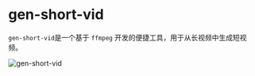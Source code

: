 # gen-short-vid

`gen-short-vid`是一个基于 `ffmpeg` 开发的便捷工具，用于从长视频中生成短视频。

![gen-short-vid](https://socialify.git.ci/gxr404/gen-short-vid/image?font=Rokkitt&forks=1&issues=1&logo=data%3Aimage%2Fpng%3Bbase64%2CiVBORw0KGgoAAAANSUhEUgAAAXcAAAGHCAQAAADhW9psAAAAAmJLR0QA%2F4ePzL8AAERASURBVHja7Z134E7VH8dfX1sILZIRGRnJCmVmJSEjiTKSmUR2Q0YSZaaMKFtRVEbJV8qqfnyRsiKplCijZWQ9vz%2B%2Bz%2Fd57n2eO84dz33G93w%2B%2F5Tvveeec%2B77Ofecz3h%2FQIoUKVKkSJEiRYoUKVKkSJEiRYoUKVKkSJEiRYoUKVKkSJEiRYoUKVKkSEkgycN1FKMYFbmVAuSQEyIlEaUur7KTf%2FGF6EVO8j2bWMhL9OI%2BypJTTpaUeJYW7AqDuZH%2BzCdMohs1yCsnT0o8SXHWWYJ6qB5lNSNoSj7HPclFPcqQUb4SKZGRJHpzxhHYlfoTyxjK3Vxlszcr8OHjDF8xlvpkla9HiptyNctcg7pS%2F2Mzo2lk8ZhbgMuqVs6wki5cJ1%2BTFHc2MfsjAnblIfcLXqKh4DrdSrONS6zjcQl6Kc6kGscjDHblOp1MXwqa9OgpgxYukUwbssjXJsWONOSsZ2BP0yts5wWqkUGnT8NNW%2FidyVSUL0%2BKNWkUBbAH9RizuV%2FjODtO8P5dPOWCFUhKutnGnIki2NP0LCvpzo2Kfq2ydCr4gIYkyZcpxVhu4fcYAHtwg7ObmfTmAcZyxfLd%2B3iCq%2BUrlaIn2dgRQ2B3Q%2F9mEoXli5WiJZMTDOypeoF5lJUvV4paKnPJMpC%2BYzOf8CHJfMFPlu%2F3clv0AeXlK5aSJhn4nzB4DjOTjpQgU0gbmSjOA4zmE%2F6OQchf5h1ulS9aCkBrQdC8we0CrWWiMoP5IsTxH329xFumDi0p6UC%2BEgTM22S30Gp%2BurM%2BxkB%2FhlEyJj99SzELcNlPa4s27aKM4HBMQf4oXWUocfqVhyzCZTv367r79c4G9VkeU4fZr6ktX3z6lE424HKIgZazlYowjpMxZK9ZzE3y5ac%2FKcwFm%2FvgBTS0uC24im7sixnI%2F8NQGUuZ%2FmSgA8j8wjgqW9zatBQ%2BHEde91NXAiC9SXuHwWE%2FMpk6llb6u1kTM9uat7hWQiB9SUFmc9EhcE7zIX25Tdh2U4kPbYR%2FRUJ%2Fp4OEQHqT4kzglAvg%2BZMtzORJmlLe9EBbmRUxAvm1FJUQSG%2BSnS6kuHwg3M0i6hms%2BbEC%2BTP0lxb59CjVmM85V%2FbFKYymhgCIqrI%2BJtb4bUKBElISTvLQlx8crOkr6W7Rst2A7TEA%2BItMkfyX6VMy0JyNtkDzK81tPa8d38cA5L%2Bjjnz56VVq2NxbL7bFApOZvg69rz%2B6kHN7hZnkAXJQmAo04CEeZxiTmc8KNrCTHzjMIQ7xHeuYxdNCGzYpcSPlmG%2FD%2B3qcXrb8ltcwxaav14eP2hTkM1eSxK2cX04wn0oSKIkjRXjVxrr5E0%2Fbyhm91RIDgVJvATIyNiouq5US8okk1%2FOyDchf5jOepJTlpzVirw3QVfPf3Zn%2FonLUHUVmCZTEkfy8ynlbUPiBWXSjogU4ZGGoRiEFY20fuLsOJ6Jy1E2hhIRJIkkhZjrYXZ9jG7N5krpCYcSFWW6p9SmKeyNP76q3k68lQZJYUox5LiRt%2FMwqHjONs7nXgoFyu%2BrOvHwSFcCfV3xlpCSIlCfZISw20FIoOyobzwpua66EuLcyMiFKsZZ9JUAST5rZzEa9wrsWY%2BUL8raQB6Bn2J0dXQmKsK4DJDwST3Iy1bIj6iMq2HpWbb42bXuzxn23WWDTcVMHS3gkorS3ZK254IDZKyO9TC0ut2re18%2BylccNHSrBkXiSzXKA11e8QANy23raNbxumI4yVee%2Bm3k7Ctw3AyU8EgnojZjEUdsHuv0s4EnuskTaBFCCBbrQPadiiFfLrcx3nLllVftJmMS%2FFKEXK10rgnCRnUynkyVquzIs1Tk1TDO87xZe5mdPrTS9JVziVTJQg3F8GzFobKNLGOmqvlTgQ83AhZqmo6jFNNtfJeuj6i6BE39Ar8Wr%2FOIBPOZY6ldVPtaIWhcrW1yMR5jG1xE3VV6mi%2B7hOz%2FlaciDdGcwY3idhaxiE9%2FwM6f8%2Bh1TZQFlL6UKr3q4Fj5ruX%2B3My8kKGyKxRZupDoPMYixjGcmc1jKUmYzg7G8wBB60paGVKFYIPQhK%2Fmoz3xhI%2BxlHqUAFbiXjgxiIgtI5huOCR%2Be18jgMy8kH%2F0jtnVJCxI%2BoADFStscjgUYwU%2BKlip4Mj8tbYbMWde5ssxaJCULLVnhgR1jGlkCBXMGOd5wNWYef%2FhJur2Rfp4dep%2BXoIyMVGCKHzRe6KEA4ccZXqSQ495n5A460cSzM823Hs3TZe6R0HRXrqGvgKveff1VUWtjBW3iqvTAIA85z2QVEtekPG9ErZzwZh5VbZzO8gEdLVNrR0fu8HSeMkmgOv8gNyM5ynxek3gg7KRwiWQ6xnxZ4Gs9nadhEq5O5Hqe8dTLqK9P0kWHF%2BBt7ja0S9xG9SjOYCaPK8ZWlqC1J5WZG6VocG2Lex%2BmGvCx99F1thThAnN4kNvJE4VZzO7xPO21HGOU7iUjD%2FFFDNZBNSbf%2Fpl2OuP5TMFCfJAU1rGcucxkJjOZyFiFDmUIj9OWBlSgsCvOm2uisPGTIizZ6MmhGIR6mh6kAxP5UceCo03W1NH21mAv7zKSBylmez5Lez5Dl6O6eYsjuZrB%2FBbDUE%2FVP%2BhFJiowhHfZ40%2FoOMpGhnO9zriy%2BoMcfiOZdXzLaVuUe2%2FRwUaZsqZRmKHdsraUmdzAi7ZgEB39hnqWRvcsPnzsDBjqclGWe%2BnOeJI5bunJ%2B5hEY439cRIv8jq9qRbyt8mOa5%2FsJ4UUUthloajEcAlofbmZqZyNG6gHs1qrWjAHpvoM%2Bmv%2BNR8NGcgiCxGdZ1nDU5RWtJFFEZ%2B%2Fm4UMpAX3MMwiY9lxtvIu4%2BlDMypQIGyVLkhXdgjRe5SWsNaSsrZITWNFVwob3qb5%2BeWNd%2BHFGcJ3Fp7%2FC%2B8xkFpcS2mb3Dp%2FsY3FDKcdVQR9CBl4UiBa6VMJ7VApGZUMTbcNlB8IxTcW98PxS1PPYyb6Rdx%2F%2FCsrGUEz2yWLHxB4b20lwINS2IWaerED%2BWUCxWTe9l89SmB2ykWEVO8yO3iFpgb5suLyksCXJ6eEeepedYpnkdje6Sc0NBx1BX8gxCXT9L1UK1Wyi337kVm01bUc2XNfHTR96jgJ9Wt4KSqsKt7oTtobbFY%2B8l91WIjWIzPzXejRcaZyZ0SSLxoKUMwWSc9Qz8lzcWRstE%2BmOkLnNdcKXLNQ8FA4SxF3n8z%2FdO0sh1kfZtv6lwXcG9EYRfOqhAvSK9Qz0sOihTme9TJraaeRgr05cEU7oVlLYgY%2BfIEM2TzMDrOsvMqtQG6OKM4SG%2BlCroi%2F09oC81AxPYK9PrtiDJDn2ckq3mI0T9KOVjSgAVWpTGUqU5cGNKQNnejPi0znPTbwow1D33nW8zR3kY%2B8FKQqzZkb%2BNspwcyoJCbjY0kgdaKR6jvSx38cLMruwC59FLd49l4%2FNZ2Dj9Mb1IvxQcyA%2FAKbGUc7ytr4yGemGPXpyqtsduX08akQoTbAC1zBxxF2BhxR5%2FmQVgEnUGl%2B5zJbGcWdwm2aSX7a0J%2BxPE8vbtfd%2BzcSsFpVSD9Qz8zQqOUgqVMx%2FsdYGrtWiDcjZejEO%2FzpEe30vX5f5im%2BZDItQ0x8xbnHRatLDnqxOcSu%2FgtPasbBJAnkwr6dXsBew7PEYGM9wSu0okQEaoxmpgFTbbPcnLfEN5zbk3TB5rqhDDvIp3F9F4Gl5ubEh3o2Jsacx%2FQcu3iPl3iUGq7aoDNQh2m2Yjm%2FIVtMvbVRhkmSWpGOWQXGnfBc8pXYE%2FPWk1P8j4UMoy2VXLJiFKEFo%2FiAjXzDz%2Fwd2L2mEcz9wCF2ksIGklnBUhYwk7ox9NYG2mIMHmZ619bEBnvPqFQOdaZHWcckulAlxtZb7%2BR2gVA9LeBeZ%2Bohv5K47qYsfktx%2FOp%2FfMF4WnJDOoN7D6FFQUsWm97XIzGnLANLEshZdIiZtIl5ag235PowO9MFfgpZ8ffoeFXMZvKNxJyyyQkE9uAB9yN62g6VjSdpqjIu%2FEYpICePsiXwby9p3pdkWl02JRGnK1%2FcR68b7T%2B38XTChzy1D6zmZ1SJK7fxNLMZpEsu8rTpBjEBs1ezMDsmnEqRBP1Gurtq%2Fy5ES7rSXaFtaePXZjSgDpWpRDGKcY1rHlMjuZc%2F8PG3RdLWAqYLXalEtbeXpSkP050eDOFZxjKNlXybMKkcqe6h92ntUs2KTNzOwwznLZLZb5qx%2ByeH2cGnLOBFutM4ItExOanNtZbv2mzS89qkK8nJvTHiY3VLTzMrAowq11OJ%2B3mSMczlI3ZxzIQd8wTTHNSCdU%2F6m8zWg%2BnPsjsrAbc323lMsNaS%2FfW%2FANXZatiLbQyheFTfbVGTeeqT3sBePo4ZB8z8s2M040nckuKCheQPMJ0HbGxE3JGdhn17IX2BPW8chBU4M1dOc0BtZySdA%2BEIoqklKYyjkefUpK8Y9mp8egJ7NjakgxymC8x02T6fh3dMwb2VJaxgr8YPcB1DqOSJPQeglWE%2FX01Px9T16QDsafxe47nOpXmrpkO9GjSLzlYUiLmRjizkmAan5Tt08oBs%2B0bDvs5IL2C%2Flq8SAMYX%2BZWdbOYTlvKmn6x6moqs%2BlmG%2BLWXKwwr3U1Cr%2F6ihcZdSVTiGTaGGX7PszzizLw%2FGPT2rfQB9uKWSOBiC%2BA7WMAzPEAF8ntcNzRrWAp2qO4xcdy08nMTq%2FUDqkSw16sM%2BrswPYD9Lg9LQroXEZnMYGpF2LxoJNn5xKSPaw0i9DPziCFt6V6ep3JEdvQz0zfc28RQsRkR%2FYf5tIg61VsGPsSMe1gvJv86higIONS6j4kMY6afju84C%2BlOGVe%2FWs8b9PnNRAf74DgKGLvMx5q8MNEQs3Cr9TrhC7VYpLvbP08vRaZuGcYE8mv%2FYBUv0oaSLqz33Qx6%2FXoiQz1THCV5nOQVD5lZzKSAyRfxP41ivUUYEOCZ0XaD1Qi7JwvtQ%2Bw%2B%2F%2FIlM%2BhJbduUqV0N%2BjAxccGeK8CGGOu6nx4xVinObG0%2FoNr2lGMIW02iav7lTs0nJSlInkL1DN%2FwIdMZTjeaUpkCQrw8vQ16MSZRwX6TiTs5VvQzmnnmghGXlab9Xs5gnmU8a%2FlLKHqzoc4uf0XYN%2BBj9uj%2BdC7zI2uYSHuDcIkBBv14LjHBXl73qBRLulVnxYu%2BbHSZTqqV5td3QFidpTl%2BW09%2BmtCFYRwwcG6l0FEzXWOsQU%2B6JSLY77EY3xHNw%2BlPfMabPEs7qrnKOuNMlro6yi5hG5gaTNX4KswJs9CoyxUcYRMfspSlLPX%2FUHZzqyW7e7PEA3uHOE7i%2BJuvWcZYulAzqhwE%2FV0ckzIKMSN3MoGfdc4DoTap2%2FlH8ffRih9DvcB253TYAf8ng77ckWhg72dyZIqvkN7PmUo3qnp%2BkC1ss6RYuL5LEpCBqgxmteFXN5R8uyK%2Fq8g2Miq2QYdVW0LlN%2BF6w%2FdfKLHAPjphoxxTeI0OHiZPvONKv09QlNbMUQFXW%2F8I4c5sH8JvPN%2FAb3qP4m9dDAMyEig1OwPT00Gs48%2FMoQMFIj6bpV1Jg7ks%2FJVYrHh2ZqaE%2Fb2v4mQWun4vEdy5700csGdJKColcy6C7TwfYc7ycZ6OaGTguYU0E6xr%2Bf%2BaR8Pm9kfAlJvHMH5zaaKAPadpOFNi6mHGUi5Cc5rN01onaTSnD%2BoUgU%2FzsS7U%2FGt5IfdYghSNT4xYdvv6NQMjYscp7SFfTz8gl66H9bx%2F%2FX7c0J6e3aTuVuvE8J%2FuSddgTwPE4giwqHTzEO7VOaT71%2B8BuFOX0zm1tt4TJs8oGP9gv8UktSx96bc86rL1YZFn1CFG3pLPgXy6FT18%2FElubjApafBdIoD9ZwnyEP2VwUIFgo0kGIqVnS9jYEzJ5OQLwyu%2BMC1oP12CPVH1L0Y7Ynr5mKqB%2F84XA9%2FP4yaETiLaRoI9kfVvxtqOwnmEc3QM%2FN9tcRODZOSou1aCPbb0CIt5micYonKSO9F%2FGW%2BTWWwOPiYFNjX3uRZUEC39UII9dvQQI1U5%2FV1dbPssk214YbOwBh%2BfB34sneM8FqmNBHts%2BEdXUTcs8NVJ%2FZGfSGYeL%2FEkbWjAHZSmkK1E7xxsxscvNAoE38XvLJ%2BO39JuxRIG7JeYQxnNMX5jsaUzbGICHajiKoNBDtbh4wqv%2B%2Bt8j4jbmY7blOyChvHM8aQrKaszxrIWLDAf0JsKQjmc9gIJPvTHot8FwPNxuaW5GCGaWA%2FCBfYmiDuojsEoxwq0cIAXuStiMA9KRib6YxuncjXQLsBRcJJx3McTcUAgHqdkSjkTIjbmPMMMPZ%2FZTKLD%2F2AcFT2d98f8zvtfaAGUYw4f0T2Qe7Qs5k9H5eIR7FlYmwBg36qRXamWTgZ3fx8lio5agZ%2Fg8jAy7TExPuOL4nNtn5MAYH9NoHTYNt2D7StRZKMpGjg%2B%2F8NQ1Sgaxbh%2FuUA8gv3ZuIf6v7QVGGc13fufj%2FIbyMX7ipPDfYq%2FJMfwrD8Vj2B%2FKO4Trv8RDM%2Bdp9vCV%2FSmfEhGp7eSRF9FttCqQObsDRqhu%2BeYRK%2Bo83Pu8uAw77rcEWccvlpgryW4gp4xPejuZhkT6M%2FD3E0ZrvH4XVRWlGI%2Fz2j%2FgbVQCGfbp5QAMAjZ9ULPxOMh9Ya4dytdprngWDvasvT8yHreYBAtKeXB6p9LVarzJ3%2BOUHZG%2Bheln2kf8BJ%2FE9V57xp%2FYM%2BcAOXDBguP9hMXTghfMp3uVI0ocXaTAFW1Dx9r%2FfE%2BN9GTBxXPzaBZu8MrfTsed%2B2T4h7s84THmttVl80l9rKYwdSJiD3nGt5VPOs%2FxmqELzSL4qzv4%2Br4A3vTuD%2Bi7rIAtrYR6sN%2FbOYl7nOc4xQqXVSkdkdCLE8lo0hL%2B5epdyMGpYAA%2B1Ssp1iUtDDeNyN%2BhtjJq7Rx8XhbIsRLsD4w3jEeshiE%2B1Hvjz%2BwJ8W0PVdM21kasVcHu4t8Rn%2BXSg1n5iXVF%2Fgsg8kEUT1xjYrHXXuPuAf7LIvBWN4yF19koUslwJpyWtXyNspzWwjHo3e6KgbLQ5hKQaGqELGs31uMPS%2Fgae%2F%2B5A2TmqhW5JYQxrELjNSN%2FbnMNlIiNq4DHlTmjoCsjHOwX%2FJHiItLFY96tpdpNHadC%2FcqFoQ8ZwfLw559kpcpCrSPmDuvbDyC%2Fd6438iMtjzmSJvtfuFNHiJ%2FBN9aaOz7v6qE7h08FrBSPR6hMW6KR7Bnivskjl1ktjzqLOQV1FIW9%2BjJDPDInV5T05b2H4tDiky%2BEqF5%2Fyge4f543G9kIlsUJaeFn13%2FiK7n4VIsjLHzbw1i7ncjNPNL4g%2FsWaMcWORcX4m4ifaywJo%2BN8L87%2Fq%2B4Y9D%2BnJcVV8D4OsIzfzs%2BIN7r7i3yES%2BzPvfJl7UGRSN6mb01TDHz8uK7V3eiJE0TYo3sGeMe0bfJh7M0lGD5%2B%2FgtpjYkIZ6Ef7nDwqGFtLB5JV9ItK60pNZ%2Bk73%2BdNtHJIjI03Cwgj%2B8Yfkvh6x2R%2BUaPb232La%2FXQ%2BsIJFVrbrPP%2BgS35Sd%2BROTob18FPu0fhXt7RnfIE9v8Gubi99KAQk8XLMwn28R%2FOkF5FylqHU4Q4a8zB9eYHZrCDZr0uZzQT60prqXOdRP8t4nJrzSHzBvYdu9HJzxbpVOUbBfsYm265S%2BrKNtdQ0uWqV476eYBOz6E31CLMbFLLoQznt6BgbZ5GQazRjl3uHJNh2j1G4T3A8%2FioB20oDw%2BvecbHXF%2FmayTSPWKzJtTr1P%2FaznC9IYT%2Ffs4VFPMXd5AUKOchMrhdfFvfwqpirNQp7fxSjGalFHM9AV8UZxQh%2BsyPiHNvKOO7x05%2B6KTk039h3OiMs5YC%2F4I54gnuNsJ2oVnJtwRil1nej1JUyitCItXZyBMfxH5%2FRx6Vo%2BDTJzHyNJ63RIJnK7KgsTcl4gvugkKOpdpzHczG6lbkQKHVrX2qqvhb69vPRHnyrNtPXxdKMSZpxMh%2BHnRycvd3r4gnu81Xu4Bw6bqjDMWuX2eyYNP9q1ZfrHd3rhnqWBreFp1wD%2FQCNzON1qvdcxrDIu%2FlPNGM8wX2Tv9uneED3mgdi2sm02XH16g2q3bRegvETno7qEqtp5Yr7qoMG18IWRe6sMzbhk%2FFll0l91Z9rHE6DsiXGvapHhCmU9FZAZWvzda66JwqpcccZ48I6X1%2BDe2a3v918BofUywKBgwfiC%2B73s4j7Df2C1eIikOA9B6yzJULWVb3DVx4GGBRVj9z55B2qO3zLN4cQ7Pnw8RPVgA4GT%2B7mryNipFtIMHk7TiJn%2FuRx2wnC%2B1QtGbGTZ6A566LAxPO5iVfATK7SKD1%2FkSm6YcEXeYLiAonrixML7IU9ztV3putt%2BlhfCPmIm2VflmVaFMr8fkVjR%2B%2Byv%2FC73E01YKHAlS8mFtxjJ1ZmB7MYxVgm8z57ddfXXwV5f9VyS0h7HwhZdJ4I%2BSp4oZ9SxcHbrM0Ppk84Rg8yATWFvmHdEgnsOUPYTKKlh8Jecl6aMYvjmp%2FhATZGuj6klVaClu0GioIDXhkqFznwNuRilgGMz%2FAiuQDIFELroacNEgnufWIC7Fd0j2qZaMknGq9vtmUT3sMhLRwVjmdpG5VzyhMO7N11wnJbffg4xxRFjq1oAePCiQP2jFGwQ2jp%2Byb9rKgRsb%2FWIhlplrCwWTEW4WxRc8F95SDOPzN9%2BU0VxDBdZfC8UTDD4Y9EWtsfjJFde12Bvt4Xtiv91uLK089Wns7QKM7LP46KB1zFQP7wt9QvxBS9SLAHaxIJ7ttiAuy7hXelC8PcT1YomHMEXn7QQmO2g88X9TyvWY4qIeXkGX%2Be01YaKXwxoobWBLLL1IuRtb2fhT53UrGf%2B%2FjdUvHfXhqJgca5Om%2FERKZuVkfv%2BSq6ssMfjtEYqGPBPNEyceC%2BJibAfsmiFaJUiP%2FwdAiXlvFZZYfGMXm0rs%2F5zqhXuUvV5S7UuruLufyJj7OWklTyJgrYy8VIDY91lnueI4QW9F%2FqC99bTbN0TbLmKSAb38aMT%2BItV9LDs9GSdzhlITgvYWRGjLzIx2z0PUOIc%2BwMdwvfO0DH8NctJEAhKcaCK9yjv8hAeR5nLENpwGOGz3wuUcCeJ2rE%2BKF7Z7vZnF1V6%2FS%2Fwr7WJF0uxW9oFrB152ZxjIVPXFIcNd2SJiaVnionCtz7x8hLXO5gDA1UP9m%2FuVPYAq%2FPu%2FMbc3mRuWE2nFjQ3x3H%2FSt%2F9M34wuR5exMF7BkUVZqjqw86PH79qdqQVBK8L6urrAOx445TO5r0okeLMkTT6xq57VOUpWmMvL5%2FHPOxVFYlNhzjFuE7n%2BS%2FOAR8ewvrdxX6MJsxdKY1DWhCBwax2IAaMNQqkz9R4L4yDlcrfQuT0ll%2B0MIHv5QLREpe6zGLBS2z085m9P7yRAH7TTFDsvGYK%2BMpxTFFmyn%2BiD8xqcuyGKUc0TdJWpfijNOMLTXSaokC91gh2bjiAqlGqtyu8hOutpjzVIjhMczEEK4P2Jqj%2BiH%2B6HQSK5NBIAHAG93m4qhqqIigX7IxK%2FV5N0Z8qGZ6ynJQ7jWGMfBaWjNR4N4wZl7bcFfH1Vhx9LxCW5uWnuNxAfj%2FWeLeecTyqD5OHG%2Fqoph5aW47MR5W%2BVnL22ojXgq2zRUcT2mSbbj%2BSiYK2K%2BytIOLpP4agSIBL6t8pHbiCFvGzQ5%2BsOlY8jJRM0IoHQX9Phgzr2tWBEaXUVWfbpyNFvrEDdyv0MlgHLkYZjML%2BUcPir55Jstj5nU9FJHx5eWAIsrkLsv3vx43cPdxUceQewMjNVjFxPRyIqVi53ZAau%2B23hihMVZR2NF3WU5v%2FjaO4O7DxwshW8K7eNNSRHuoTiCB5NGYeU3fRXCUExTP6W3pzsIxkgNgRT%2BiEpCLxkxWfNns6S6HeVMxJp%2FGzEuKZCXmHArPwklL7OTPx2XgmM8lv%2FBZHe7%2FuA0eiB03yuMRHelDiifNEL7r5ijQ5MWSdiWhZGAMTe2dER1pZsVR7ZJgWHA54VjBxNQFJJjsjCEjWo6IjjQH%2B1UZl0kGwQPXUY0erIqzQDG3dW%2BE34jnUjaGJveXiIwwA0VowQusDtuU%2FMShMD3MqRjhx4y%2B%2FmvKiBx3MjmGpvdzV0Z0NbdSm4d5hjdYy4G4TNeIDe2UaGDPHVPHsFmWgV2SGrSgO8OYyjI2c8iRdVmqUt8k4eSZmJrgITq9zEQBqtCETgxkPPP4iO0ccVQ3Tqq5rmcu4xlIJ%2B7jDgpHuMC9B1IhRmg20jSVmTELZWhKN4Yzk5Vs52icxJunh73892ziHSbRn%2FbUoni8%2FASSqMXsmCtH8w6rOBhXRXKknmI3q5jKAFpRKfbI9AryCHNMaHOkSrWrf7KT95lIH5pRJjrBB0ncQitGskqVnS9VauTDGA6xhlfpTSOK2q6PKAjysnRlOl%2Bkcye41FjR8%2BxmOWN4iHKu1AVXyXo5wVJjVi%2BwlUnUcQ%2Fuu%2BSkSo1xvUITt%2BB%2BUE6n1JjXdW7B%2FaicTKlxsJ%2FP5g7c%2F5STKTUOtLw7cJdOdqnxoPe5A3fpepcaD9rLnShvOZHx4IZZQYotkqPE0TFuwD2LBJMreoJD7CeFFDaSTDLvsZS3mckilrKUVSSTzBb284cttoIR%2FqTCktSkJd3owRCGMJqxTGGmpn6EDx8d6cQzTGEpmzgQY4F%2BVtWV9MCrJFRNLL6n%2BCUkkymt1OKXPEtLSnOdJQK%2FLJTiPoaxWsU6bNyHQpbfaxN8%2BMKqguegFLVpT38msogNfCfch%2BirK0SrV0tIh%2BkZRtGYUuTVMX5NxIePp1zIiW3P1wL9OWij7VS4VxVCQGnq0YFBTGYJmzgUQ%2BRZSv3SDbhfI%2BEdpm%2BbzNkSfJx1KZojA11NM6uW2oZ7A9uoKEsjOvI0r7KMLfwUA%2BcGVyr53ZCgkRZH%2BYbPWMJrjKQP7WhCTW6jGJWpxmMsNWQOGGIyZ5txl8fsDpPgvFG24d7KtT5mpCA1aMcQXmcl30TBW3PUjWEUiGtYn%2BVndrKOZJazlKXM85dA7GE67voGgG9ncu9h3K4aalzLsJNtuD8a0fzlcjTlccayiM0ciTj1yBk3Ol04bqB9kl2sZBrP0IGGVKCQJrXyXHz46Cww8nm6T6pjEjB9Hh8%2FugyepQYjr2Ub7n09zJbIzM3UogPPMpO1HIpAtlkW5528JWYtIr%2BwgTkMpzMNKC3MGv4%2BPsTqhxbVXY%2BMecOux4ePP10GSxmDuShgo73G%2BPAxLIr5cJm5hUb04hWWs8sVC5ALVb9LxQzA%2F2MPK5jMk9xHadsBQanR%2B62Frl2h0xPjYivl%2FD%2FHjC7D4yvdDZudOiXV8OHjlYgC2soMJFGEe%2BjLdNarCnta0RLOu%2BwdO9h5DpJCSkgE5llW8RwtKEEmV15BCj58NHW0Yzbmjr%2Fbf9U1LoNHr4Dnbgdf7ZkRTtu3K3mpxwAWssfSjt%2BFWq23RxTgKSziBR6lDoUUGYjVFb%2Fv3i6%2FhNTo%2FYaCq9PPmv02LiTc1n9VMZd7XltnFu3VBr9ayKTqRIq44HmAnLRiTsBxZ6yNnT%2BuYgRgfoSZdKK8gWW6f%2BDam1x%2BCb%2Fjw0dtwatHaJ4ajFODn%2FBfd5vLPc%2BlE14wzmZ7p%2FGxOoJwv88CGbiZXCtU96S98wdVdhXo%2B3mWChZWsp9cfwmpTI%2FVBa8urgGxf0zuGenepzVEtBNtHrPZ2pf42BRBuA9hvYutNRdAlws7gTtcAvpF3qO%2B8KEqbQu1xOVXkM3fbkUHB8TfTO6Y7r%2FubtcBtFlzZmvbbG0OPr6nMje6fqhOM%2Fm6ycScUYC10wU7U1VXjIZLLO5ky%2FvvHO7yK8jnb%2FdW4TueCBvN9yZ3vGch3eBmejKELoJl2ZfZODgbrb7B8OFfSWEFMxhON5pSyZWfwGYuufpDMo8emuT8IdVdCN2pbvup7V2GewnLJ4Ibwtwh35rcscF%2F3YMCx8V%2FAwtCR4G%2BzNCY3b9tz8X9hm%2Bts%2BO5Po6P%2FC6%2Buw9NkTbX%2BUPucriFec7WL7yh%2F%2F6qLsO9ipBtRS2rQ8b0P5Pr9wn%2FVBsrWl0p0JNxGjO83fZcFDN8c087nOlUy08FF9%2FdO6ZoW%2BH8ITUdgP2w7RpJD0XIdl0PHz4uW6Jd6xwyqs9Mrk%2Br29TWtGVlDe1tAj15wUZ0ppFd3Mi8N9Xk7muYyRaOcor%2FuMIpTnGIb%2FmKZN5jHtOY5ZZpUHXWMFYXDt61bYN9uwOn7mD3gn4Ckp0SDMWHj78s3XdNSHCrsfEuUyC3t41pyy9ahPswl6Ih08SIH%2B49k3sfEMJABxff3xumT9vj%2FCF1bYL9c3I7eOp8fPj4wZGVugyN6MzzzGAVu%2FhDZfe3Jp%2BoRvau4bX5A9eZByooC%2FystXS4DOojDuZovMH7%2B8Lk3h5CKHDTSfiWFyHA9WyB%2FVNHBPVZ%2FF7VLyzck4cK3E9fJvM%2BO028cFZXge6qu%2BcbXntb4LqWpu3OUrQqYnLtpzEWJ6ebhw03ouIbscidAJSyQMBL71ga2AD7Pod09GmOmuVCZ4tXSOa4pf5ttGy%2BVEZuzBBcHpqbtrtY0ep0gX48rmHizeVgnksbQifJYl%2B09CWhfpSlF40paRLA%2B47A8xyXs2xkGex%2FcIsDu%2Fi9vGsBAjlt5U0ut9yvzxV3TzS8sm3gOvMwNKVp7TmBXnSzvAYbS0b%2BMpilay188fT0daF%2BtPFffZmf%2BZzZDOQ%2BioWZE0SYqAs6hXtjyy4lsfzHTNRkAG%2Bxko3s4jCnOBVWynGEaSutbW21rMcB9lXcPVzwI29ulUhWtNpFoBfhLq9VDt%2FuOoNZMnbFPSY00wstwV2t59jJPPpRh9xAHsOfpmvEeU0sQmmaQJu3MUOoxK45L9QrtuD%2BoiMbtfHxa5RgzlMo3BsJ26uUOtbh2x1tO0eqk9BMr3AAd6UeU5kafDbzzASkqSUgHSKnSXu5mS1Mw9faEmDEtZ%2BNefgmcLext3R64Lo7LDmwROpKD3fd0HefwSwZp223E7TPuQN3UW3pFO7NLD3OLI68LIcstFbTtHcnbE3Kw47WwXqG1wXjWsqZtqmMgckj0IcJYSOp6PDtXmfAWdbD9g8lqDs8hnsXp3C%2F38LDPjFpq4xFC0pJk%2FZusjkp99iYh6qC%2B8ONgevMD%2BwLLB45F4UxQ5qZe%2BeauvoO6M7SYMP7agkGfHsL94FO4d7SwiG1koll%2FIDFzputePVsToqdSI6kQLS5cSL0PgsJ02MsWd3h05BxmHPZ%2FGHq6Jlvk71GLMvtJ4%2Fh7pgWVdz28Y5JS3Msdt3cadDL5qRcb2smZvrvziq4vTL3PXSz6Bs9YNGgWsjUB2xkUDQOpy0qaJT2Fu7TncJdvCvGa3sNy8y2P5v2bYqOAesHNvMer%2FIMY204UIx3q3%2BZmFeDozTnSigZYMi5WuD52cPSlEcJ9PgXwT6E6yzD%2B64Veof%2Fegx3x%2BlAbV0ipFxnuevmQVNrOMshNrGUyQyhAw0oE7KmPqjRrt1InGz8Y0o%2Fml%2BxrxaRtfjw0U3o2vA0SrOI%2BoEC7iL41dbXOpPQO7wstLSU4Q022TQ7qHWtU7i3E3xQB4uvylzN04bNXcaDXAghUFtSNph4FNKeckqoxavpSn3Bp4dv3cyMl68LJREu1pl%2FMxeWGBGSldip66lLD6awlp9swj3FKdwfFtyjGe9op9no%2Bls4l9dcjRDvZHr33S6597Xk%2FTCaKTOO4dVCxHh6u3ez0o2%2FCb1FuxkL19CIZ1jOEYt%2BH4fSwQW3fEZORuOUDazUaHe8Ayv1JSYYXhGMAt%2FlMtizhTnRvzW9J5X%2BdbbN3bvZV%2FA7obfoOIqF%2FDRjsuDTTjt9mJiz2NiSfaetD9PjLoBEq%2BK3E7KfjQwQXCndprR41MZXKjUTdqvpddq7d7Mkxa1eEdn5paEAo5hjqsJHBYZ0yuSzOkLgSHOKn9lHCusCqdDNXZgiLZbxBx20N9CE7Hqoa8FbasnAzrBxPGtyzw0BImiz46L27v1rV4wPt7s4C58JPO9aZ48QiXybZ9LGF6qr36QHHWhNA6pzG8W4RmWyyxqIqKnoeHryava2hoMWS5oEIQVD1ha7CveeGuO43%2BSeYDS7GR%2BA9u7djKF%2BuRDcq7s4C6Mj%2FzXp5pisLG%2FIR6io4dXFHTqDlFJFs7c3O2rT2Br0pnsOD4Xcqhk%2FajaOO4QhV9LWsW%2BuENzruTgPrQSe55C7oofj40hD1bUnTJ5XL%2BAsSnI8Pe00d3dZiJx84Ji5MVyKaVonTpvOTzkLeVW%2FajJ5GsurQnBv6urPPuK0qD1NH2DmthmgunqN4FnhoAvT87xGb4%2Bb3NOaoY6OsmIBVuLykE6Vo89N78wesIzXNb1Wa%2Ff%2Bu8k9LwjBvY2LcM8clgDkOi2qeU7iXEsfPbPUihGCbC4issBGSGoyZ23T0MFu90JRQwyboTpF6O7NpDBfwNWjtXs3qz%2FypBDcO%2BGm7Ik098ETpg%2FoatLCDksB%2BG8J5fuLiVa9C2O2riROO6pY9JvwQVJMpkUuslslpTRjj8y%2BOyJw7%2BlqP9%2BLNC2q%2BW%2FYOGsnE%2BdVV5uRf37qmpMps6ab25hH4GY%2FbYhd%2Bc8V%2B09QXtad9counzqOaBiHxU5Zxtrf1V6OMX3eRGcP6GdqMb%2FKwvHiuOnzDgrnqZpJdRvMJ6mMmBeEcovCJafiOaVceb1ddbk3s7kM91kaT8kseBQ20udc7WXXSNOi9jdp%2FoDJ%2Ffeqrv7I5OqkAJFGM4fmwqo6pRnbmhxURbNktaSIe%2B4O1c%2FPrXpMIiNXqnHecb4IpcEbyd2mz%2FvQ2QMGmjS%2FzOT%2BXpYitK%2B3kYWZmQJUpAmPMozX%2BICv%2BMUgtt7YLttbKNZbTyoqwn%2FNSVdbCER0ZtUh8V%2FkOtzzaNQ5NQ7vyiiUYj%2FJ1V4WiTQt6mCT5s0APNaSJ7CS8Or4LIv5nD2ChAyimUzPCKeWaEkDYSMewMemh3zQIxMajPuy0bJD%2FneB%2BZ7hah8zmpoiHdKiDjVp3qwykNoMaVZG4H5BIxg2a2%2Bakf%2BPsUSEESoPCsebpBotRZIRhruWXG4mz1iG%2B26BGRe3sF3PIpJJIYVPWMxrjKQv7alLGVU%2FzCIjj7o9CdaoNt63UNUouJnYaXJdJmGuGrWaheVOcWRR6Cl8RgE4xBkBD682v37%2BCMC9kmW4i9DYvSv8fCMqj%2F84wlZW8qZO6U%2FXaFGfM2m%2BlIUpMa9QMVbwRFDAZrbLBybtvukoDWyoYJ5nqvwqFECVSYPN%2BBiRkKQwY6QZ3Je4kpNmZPu3o1c5mYTnHTa%2B3ZILYJFgCkYlm1NhVhR9scLJYn3agueUkQJXn8DHEIHrlljm87Eroblf15lcP1VgxsWLTWaxVCE7Qgklwx0SK3xtiQdxo2BqRxObU9HNArSaWJ6rIGFed4Gr%2FxWMiu8cNopxEYJ7fYtwH%2BZCyr5SfnAF7o7KN490eA7epYhFzCs8YLO4ti4hbFrLGEQb7qEBDWhJGx7jCYYwhknMZAn%2FC1xpVoP0PYtRKWp521Ic4EV8%2FCmQfXNjmFm1TYTgnjlk42QGd5Fo2a8tPD%2FZFbg7okU1jnvbbAHu5gRqQSeT2YngGVXknhnNcTAQOJ%2BFg%2FV3lufqY0vEy5eE16LtIbNelEjJfEtwF4k%2FtzKLc1yBuyNa1BcNmzY%2FfG4VznmCawKBCVlNrlTGWj9k2m4XYTKMFY5g9WWg%2FyJ0E%2BeE%2BcMGhGQMiGQCNGYgnWlKdQpZyBxoaYlFQKQqoxUPxvjo06K%2B5NCqujZwbWfTa8sKJhagCBA4KwCttCDmr0yvXG2RX14t%2ByyRbvwpvA%2FPp%2FJ4rhFqfYzKOLebAUKgz6JyHZmZSUu6RpuXKk%2B7AvdBTuD%2BsmHTUywA07wQetpRaYPplZ8J58srV8c3TK%2F8yFH8xVFLgEwF1sdC166w4McOh7uV0NjxFizYVwmAz0qx0G6uwP0lJ3A3%2FsCYG9ymCIaSATziv3aO6ZVBf977Au0%2BKxx7%2FXGID9Zaot9ZS4fcIxaytu5WHFfr2YT7GaE4z5IBc6DIumwewnHZwlaqlStwf8MJ3CfirJBgHwupyoOE16FgCMFsgXZHC9fT%2BDhkfHdbmKmsgbs6WjC7%2FS3Y%2BuP%2BaJFjgjR0Y2yYYVNlrgUuze0C8BMPVa7jCtyXOYH7ZMOmB5jef4%2BFKI%2B0n1Y7UwvORUsZ%2F%2BP9UezmE78G%2B7WP0gJiLwgwu0NaItoV4YL1xRjEsxQRvHqMDZ9yqtzsT4sRqeP9gQD8xIuOlnMF7o7SPo3zzfuY3p%2BLC%2Fj4nUwW7NZm5QaU%2FDGvCrT7ujAV6hoHVuM0J%2FgEwes3CIPKjozRzD7NJHTvY8KBECJsBAWE%2B3yTK3D%2Fxsm0vWbYdA%2BBFtYiWl%2Fzc6H8KCih6MFogXbfwsdlIVayT8JoOsRfVjV%2FnpFoYd8F7GWobcpQO3D3cZfg3c%2BwU4j%2Fa5AA%2FLSL9pTR%2BHJe5Qrcf3UybcbcvY8KtFCFw4KFhfcLmvGqWbSyLhbyEKjNplZGqNy2ia%2FWmYikaMP9eZefIlLKSM%2BRtkNjsQwtCn2SE5zSSXHR03NOBjTDsOlHXJ28vwRNc3UVthORneFyYWtseEjrUuHepxZ%2BWCF8fW7aOiXwtAz3jS4%2FpYQA%2FPTqJzbTMNgeUm0kg6br7NxENR7hTaF6vA5Kxb%2FhGdxzCOeSNwzEz4uVAlgnHGeyWYPuVXQVTo12XyA83rE2OOyvEz7YjtGJG8%2FhKtwzCqy8TQxMDqHyvmmCYmH%2FHsBIC9kf0GzDhju7OHXFhaMJi7KE8TQXNnHtwCf4w9hqYXUKlaEWqwOlBq61sjRHq2nhCO7ipHIlGC48t8b6kIXxKcuarhC4xr3Kiopjnv3UPStSQzBq0br8KAzanRpjHC34lHEWvKSQ5qL5wbQGh1JGC7%2FKMTYj%2FoOH0F%2BErnvTFHzdLb2r5iwkhSP8qmvkzhi2ww%2FV%2BvahMtczjqi0Y88NrsP9b2Ff5F4H9X5mWozvPmcLDjiE%2B3bB%2ByfjE7IxdY5sDIumfB05Xsr5Dr2q4tJTiCHYumTBh497Lay4ocbIfEL3pkYHfS%2FcrysB72UmD%2BF%2BWZABZyo%2BilnYgurrC66P7aPIEfUtNGx4gouDeF4wgt6q5Beu2ZFFh59GLChgrUDdVaUE23%2FYQ7iLrn3PC%2BcFHTUB3xTXx7bU5InP2m96cSQpylTyumB4mFUpI%2FyLL6wzSrFafdssxogoi4oleQh3sboinYR5KM0StN1%2Fo2aFFBwswsaD%2BdTFQbzrBoOrhtQU%2FsXrkXyeELKPH7RoBlM%2BobmHcP9bKMisijDc%2B0QyZMvW8XiuUxBGxGEbIhsj9GF%2FQJgZdqTBbrA%2BlSlLMa7VZU5M2%2FdXsgH3FBrRgAbUpTKVqcytFKMYxchLXvLaopIY44CiHOAqLgvC%2FS4T8G10%2FY3OMnniCvtNLzMp7JfLtUHsd5EoWm1SE%2FvFZ%2BWwsKP6H%2F7gEN%2BSQjKrWMpsXgtEaX7OUiG1w4F2ilOc4hiHArqdFL9uJNmva1gayKzS0pN0EyjZcFAQ7jlNKK6%2Bd%2F2NzjSZpy32m37fpOm6rg3itMt1ONNkulBWbWaXEoPjRw%2Bwlnm8wiiGMITedA%2FRPYJwz6hTlzWYXhmZN6qv%2B%2B03%2FaFJ0yNdGkJWv1Ukj%2BuTs8NPw1dZRxvTgdGqaA2paSEi2jNWmwY051EGMpE1HHcx4l1MXjN53u%2F2m15p0rRbhsNC%2FvbcslFcRXlaMZx1BuTXUr3Rsi7DfYrJ8y7aR9FqzMpy3%2BLKECr728tgE9wlqEU7%2BjGeBWzgFwmyGFK3%2BYonRe578rFp02NcGcK9QsGbGbiOElTlHtrRj1dYwHr2%2BgOHpcaqDnUZ7q%2FbTCkRkE8ErBQFXRhC5wD9%2FaO0oS3d6U4vhjKON3iXT9nBYZ0Ko1JjXffTkQaUds2KN9v0ibZrZ4vw9n1ocwuilMESFulA%2F2Ev65jHi%2FSmOVW40RZyVpo%2B5167MPxUaBizLIWxKiULJbmXPgHCOanpSy9whC28xxQG0JYaFDQNmMstsHm17az8TLDb%2B%2BjCbYa12jKTl4JU4l46MoBXmMtaDrnE6S01cfQSv7CFJUygL62oyo0KO0sSFf0MDsb6hF24b7DY2bOcCnj8dpHCAQ5xUu66pTrcBB3jew7yt%2BD1tiOvNsvJlhp3ajsm8gs5eVLjTt%2ByC%2Fev5ORJjTt93y7ct8rJkxp3%2BrlduKfIyZMad7rLLtx3yMmTGnf6s124fy0nT2ocGi5tyjdy8qTGodr08u%2BWUyc1DvV6e3DfK6fOgh7lY2YzlrG8zHw28KPD9n5ngg6J0EXeUpRHVuoZRvKOQZtP047hLGJrQvu6SzpJmI41Pc8X%2FlpF6he9TeNflfoTKaQoKjvp6XjG%2BnU8M3mbT0zd1%2BeYTBmN%2BSvOaJPUZX2dRXYgo6a5oC%2BQiXU6DvQkg9C%2BhorsgfL0NfWs%2FBGYi7GMZQIzmcl8NnDe5L4rfMv7fMT3UUFINXtwP%2BBhFy%2FyOcPoThcmGWbSb%2BAmwgul7OYGoLfuXe8qgv7z0YPfDJ6QXSMBuaZBuNy%2FVDeYw7k25yPt5%2FNY2F%2BO%2BPemzTTuSiUEbWABCLcZ0qvo1b0uaLBsXOF1Bd9OMSaqKsN6oY3twd2r3%2BYV5qtyUDLQQWdFvUB%2BBV1SUO8D9JnAxoeNrLC%2F1KMY3FP7pJcDP8JwDu%2B3OSdpZcduCPs%2BvBD4doTfVdr%2F8%2Fzd5Eekltq6s6FfTWWp7peuWdi1zbjgKdzb2YP7Dx4Zjh7QePYdnNK4dnUgUv6caiOT1f%2BaL2u6HbRO6uV0tz7ZdZMHF2he38xwDivYnJXquoF6abTXN2vcda0JZYpe7tmNOj6Wo7rjmqazcGmzUA70FO6P24P7jx507azuVuBhjauDVaM3Kf51bQhfjVr1eOgnWIQ7ZNWsJbrYMPe9mc15CdZBfU7178cCTyujsSFM%2B9vzOq3mNmCD0CLROKl7%2FQJL4VkZ2eUh3J%2BxB%2FefPehaW92nJ2lQ9gQzVZQF7KcG%2FvWQxs8pmPCdiYaKF55Xp9aPEYvirZrfhP8xijph1zbmKSZy0ua8zNYhpluqaF%2FfwdJMZ%2B0NpsuVoHhIf9tpnkv03s0uza2mPj9ZSw%2Fh%2Foo9uEeewmKuRa9ukMahRYilQi%2FK54uQFelHRcmEcZbhrl9N9HxIKYaHHc7Mt4ofqfIcE8zV6Rl2z4kw5h59f%2BN4LjEi5Lv0lQaAlXItxalMPdqyXLP95aqrr1fNZEZP9gqhS4UlORrhbv1tSK%2FfTIMUKVjqPb%2FiX5sG%2FnVj2B3BUsNl%2FO2tCbzkwpp7%2FeBLGsJpdtFe1auyuqNRs8gvczg3lxS5%2B8p05NsMKCh%2BVay%2BWofDX8NSnN%2F3n3r0V%2BDg92CqaZ%2BbKtrqxiWOqVjix3oG9%2Ffswf14hLs1VQXu90hmNXN4kcGMIlkTikpOqp803Aqfh93RS4PvoLFhvlYQ7r9qADlJt9zhYJcDMIIZ9U8p1u8MmqeXcDuK1lK1T%2FH3tFPIFFVG8e8Gs2FGLXhOYRIo4f%2B5%2FaD4OVX3DO7r7MH9jwh3S2mROSV0RynFHe8GPriZDLgTgtXqPgj828LAvw0yhPsJ%2F798IrTFU%2B8YjzienUmBtsoH%2Fm2JYovzT9gdSjpQrb31Vg0X4qWAyRPQoIbNI5zs85Winec0rCRZLJYEtq%2Fb7MH9ZIS7pbSPjhG6Q2md7%2Br%2Ft52GzDjVNAAQ%2FKjfaQj3NQHbi9I6o%2BdRVFeqOO14dnYrvihp39lgHe8qGnd8Y8IRtE7TDKGsph1%2BHgieSEaa9Pd1RTtLNM9OXuU%2BH7QH99MR7tZ81VFGxP94s%2BKOvH4ryRhD3rNbwtZqH0Eewawa5B%2FZFQe%2B2WzkTZW9obZu39RJY87J%2FK5wU6C1d%2Fz%2FEuxJX5NVbbFJD4NL2XpDL0HQP5rTJIaqp2aW82VFMbfxHsHdJgtwpPkX%2F%2BN21a54kKm7We0mmYGPS6rj0McGr0v5Kb3dwJVmbJnRp9NXs8j%2F68L8dAq09ljYd0zLq7nFhCl3nuLv5xTGxiTFFin0DSjNlVcz1SC0rK1OLG3QmtbJI7hfsAf3fyLesT1crXpiDRN6fLVdNy%2BfhbCKrAq7I7i2KI%2B%2BNQ0Ot0Zwv84Axuoiwm7sU4Ol0m%2Ficoj7RGue1mvunrW2Gxl0Nizqb2CocQAgG600DsmhkSoHFf8%2B0MBTECm1U%2BKHMx507FOVKQzyGXKXmUUyrwi7I0h%2FrNxz1za4wwjuow36lqy68j9XPsoZFYbNPxRm26Ka1yuP1L00%2Fj5RAVqtsAStr11FTSfTKxqt36m4Yp%2FmUyt4BvcCduB%2BzpOurQwpz5jJoHzxNZYJM3Nr2n4qG2wK9FeGHIaH9%2FWqa92JAqyrYEdUFvbtYGqA09o4vKSYY%2BW%2FVzFw7VXX8aqGhw8qy9vsVPz7m4rIHK%2FgXsYO3P%2FzqHNrQyCWUbeiq1nVZ6PNzCHNHX14QR59rsuehqPYqBqB%2B54JpWjTPn%2BmuOIhk9jNKzpADbWu1xHmIKqlYxcKGk%2FzeAb3O%2B3A3bs45c9CShlk0uGnNNvMhGf%2FFNZgvDyv2CSsD7vjakVUNxY8pV%2BovgPuzMsvOuFnR0x%2FcC3QymXS3qgWNDhzNNJ4egHNTZ2yTsciTQNtfs%2FwZIv0%2BrJn3fOxMQTwt2geCvOrAnIH0EflJAlayrUcU%2FM13S0HDHb7g0PWtg8MR7BVdaSN5DpVTufaLaoAtfC%2F99e0u59TeGrzGoY3X8tk9ugewpW%2B51Gae%2FebPUPTQ3bg7m0OyrKQlex5kyPII4GXHLxvbdgdwUPpAA1%2FZRaNDdu1iiiR%2F6n6NMyw%2F9tV2T6RjO4bKODXvFvj770Vfw8G060x9Cq0NlxMtNJOQqMrg4WLS3uGpZ7WwZ7BE8uMT9NkpRfVpyzCvlrjY7zOIGQ4mAF1t6FvMrhhej%2FEmlzZsPe7VFmqbs3JIY03s1nAea5Vz1pZMXu%2Bpm87fJPSXjjQY5UqW0zLlFnfMyQNsbO638hUz46rqRGS15lEZBZR2Ab%2B0nAarTcI9c%2Foz6%2F8URFjo7VOBg%2B32%2FDxPVkMD2hKH4IyA9S9WakYtnO%2BbBp2ANU0%2Ft5B8fcemt%2FUcFbQRxV%2FNY6J%2FFNlcPhaYxF43BMU%2FccywSLIGlKEGR6u8s1Vzw6PwSuquQ%2B8y8BppHSc98OHj36Kf9lkuGE6FhJNDx0N%2Bn5AcV1VF%2BfkhZA38oTulcpUu%2Fomu%2Bur%2BZELjFeVhymh8UNSbguyMNrQW6y8tgkX8HFJddSdF3H8fE3fkCXThuSlf4TStD%2BnDT15g00c5RirVf69qzS%2BLMEPY3NN60F4ct1xVbmT3ryheMG3apYZLhmIEUn960nFbj6rQQb%2BKUXf73dxjvaGvI0Ug3XN2DLTQtXO1WF2rjc07ukbck0WajFQY1lJTSzMp9pOTaCBanN8JIJAP8EUTZeYTclAEz5y3VYzzuCJWslkdTTj81oaRMAoAwYQeL1Bx0pwhX5Ncc8LBiFdwW3Pk67OktINVMnwylyGjqgHDN9wRc1aWYN0ru6v41nWr6ZXL0JAv8QqHgjxzbskxZnoapykfpn53BzWuL61pkMpeJzSCmBaovOE23VKod2nCsvy4eOi4qtSzWA0N6mC19zTaYYR6VpfJu19shEhRR6%2B02zxOd07tOMjX9K9%2FpMIQH0fg%2B0FDIhLDh5zsdBBax0n9duaV%2FcI5N2c0LA4ZNLcnFxSWGKUo9BjwOwQkj7iw8eGgGPqaiGX%2F7euvtTTgTiekiauv6AdaYRhhGWo3MA2wZMDpj9pbR6ADi4D%2FU9m2vOd2pNKzHQlYvIvxUEzmEQ2z8QK3VT1r5P9%2F1pK9wgXGteXU8OGk6Yj%2FQBQj250IGZTfyxjA9%2BNKy6%2F3Cf9G0qzFXKVQXCE2quqnIsnDGKBXtZFgP62bnpYmF1DU5o9cb3MOh4xCdOOiOSipyoYyJ7%2BSxeVMex6jaj1ND1MDiBnCCHoIb%2FjXz8j6ixPB7YaGbnf8OC9jxzk0QhHGM911DC88x8aALl0AmSd6HFKk4XXBK6cQwtK01YzNftL1VESCvMI80wYMFdxD3dRlkKKNL7UL%2BmHBnftp2PgJHMDY1yroHuI50P86J5LNd5ybKrcEDiEtjFJCP%2BFZI0rTrPJtLTOZQ6yiU0CGbhnHZC8nYhQHOlFV8zBl9nBKpbyMdtsJe%2F8yTEOsYu9Al%2F2v9jI%2B2xxiTDvDPOpa0hg5aHkoY9jNvjtzPGUa0pqvOiXdA9JA4oJqcxMzwMPpCaynmSmKsEz5uRa%2BscoL7zUeNKLfMj9dsvOeCtJ1OVtF8%2FiUtOXHmSwKtQ7LiQP3WV1J6kWPaQraRArB1K7%2B%2Fmz8kVKNdUjjNXln48ryUt39sgXKlV3TU%2BmjSKhMgEkiQa863HREqnxsKY%2FG3%2F7dFHJx5AoVWOTGnuaQsf4sL04CyVuxHLX3MpS41H%2FZYaK7DDhpQAjwgjapKYH%2FZ4hpvRYCSk56CFNlelKP%2BU%2BgwSQdCBJNGCFp4w2UqOhF1joZnJdfMstTJHW%2BYTVv5miYHOTAkB%2BxgiWrJEaP3qYfooMWikhCSNPeVLNVaoXuodHVMQeUjQkMx1VdPhS41G%2FpmNi%2BUkjDfkDEjRxqptpFs9hXtGCfGfTWp5SY03XGPD6SDGFfHd%2BkyCKE92iSXEixaIzaohBvTepsaH%2FUzHBS3EkNzDVw1oiUq3pLu6Xe3W3pYxmJWip0dUfaZ%2B%2BwwIiKc1k%2BHBMxTWOiAabV3qSbDwjyT1iIgNpRggnmZQIyc2KQjVSo2NuLCdh6O225oiEXVT0VzpK%2BHkvuZkic6I81otMkQFf0ZO72CdB6Jlu5w4JuehKdl6Wa7wH%2Bie9pMExNqQCOyQgI6orVRVtpURZsjAqBjhsznKUvWxhNYt4jYU2W%2FmefQIc9F4eTVtIgMWe3KZbX8g9PcdR9rCZlcxnCiPoS0eaUZOyFCBbWI8GW27%2FClMCzCvZKUZNmtGRvoxlPivZzB5XC8GJ9Gd%2B%2BmQNiAfJxDMOeYfP85sCziN5is60oC63U4TcNnpkDfAnuFegzRwUoSpN6MhTvMhsPmAz%2ByOS9rhXBvPGuhRng4MV2v1Ap17CZcm2KWqC25O8lKUmzejOCKYwn2T2cNTmQf4CYyNTq1SKu5KR%2FhwkhWSWMoOXGEw3WlOPihSJSsmTJwQAf4VJiiLE7kpmbqQ89WlPPyawiI0cNGV92EwZCSQp9qSHCY%2FOaVp53qe8lOUeOjOM11nDD4oe%2FiVNjlKcSWeDLcWX3BwDPcxKOVrzNBMUtb%2BlSLEpzTQ3EFeYErFNjBQpUZS6YZVMj3OPnBYpiSq3qghgVyUujb8UKQA5mM4FfPxDd5ndKSU9SGEei4nDqRQpUqRIkSJFihQpUqRIkSJFihQpUqRIkSJFihQpUqRIkSJFihQpUqRIkSJFihQpUqTEuvwfSxWj8s31ZWUAAAAASUVORK5CYII%3D&stargazers=1&theme=Light)

